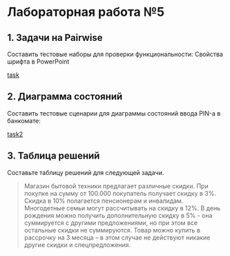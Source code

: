 # Лабораторная работа №5

## 1. Задачи на Pairwise
Составить тестовые наборы для проверки функциональности: Свойства шрифта в PowerPoint

[task](https://github.com/maria-kanyushkova/Quality-control/blob/master/tasks/images/5_1.png "5.1")

## 2. Диаграмма состояний
Составить тестовые сценарии для диаграммы состояний ввода PIN-а в банкомате:

[task2](https://github.com/maria-kanyushkova/Quality-control/blob/master/tasks/images/5_3.png "5.3")

## 3. Таблица решений
Составьте таблицу решений для следующей задачи.

> Магазин бытовой техники предлагает различные скидки. При покупке на сумму от 100.000 покупатель получает скидку в 3%. Скидка в 10% полагается пенсионерам и инвалидам. Многодетные семьи могут рассчитывать на скидку в 12%. В день рождения можно получить дополнительную скидку в 5% - она суммируется с другими предложениями, но при этом все остальные скидки не суммируются. Товар можно купить в рассрочку на 3 месяца – в этом случае не действуют никакие другие скидки и спецпредложения.

